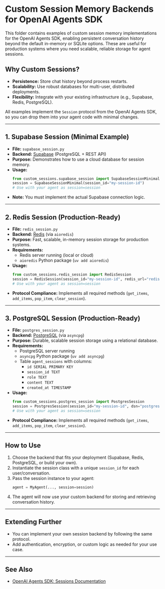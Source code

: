 # Custom Session Memory Backends for OpenAI Agents SDK

This folder contains examples of custom session memory implementations for the OpenAI Agents SDK, enabling persistent conversation history beyond the default in-memory or SQLite options. These are useful for production systems where you need scalable, reliable storage for agent sessions.

## Why Custom Sessions?

- **Persistence:** Store chat history beyond process restarts.
- **Scalability:** Use robust databases for multi-user, distributed deployments.
- **Flexibility:** Integrate with your existing infrastructure (e.g., Supabase, Redis, PostgreSQL).

All examples implement the `Session` protocol from the OpenAI Agents SDK, so you can drop them into your agent code with minimal changes.

---

## 1. Supabase Session (Minimal Example)

- **File:** `supabase_session.py`
- **Backend:** [Supabase](https://supabase.com/) (PostgreSQL + REST API)
- **Purpose:** Demonstrates how to use a cloud database for session memory.
- **Usage:**
  ```python
  from custom_sessions.supabase_session import SupabaseSessionMinimal
  session = SupabaseSessionMinimal(session_id="my-session-id")
  # Use with your agent as session=session
  ```
- **Note:** You must implement the actual Supabase connection logic.

---

## 2. Redis Session (Production-Ready)

- **File:** `redis_session.py`
- **Backend:** [Redis](https://redis.io/) (via `aioredis`)
- **Purpose:** Fast, scalable, in-memory session storage for production systems.
- **Requirements:**
  - Redis server running (local or cloud)
  - `aioredis` Python package (`uv add aioredis`)
- **Usage:**
  ```python
  from custom_sessions.redis_session import RedisSession
  session = RedisSession(session_id="my-session-id", redis_url="redis://localhost:6379/0")
  # Use with your agent as session=session
  ```
- **Protocol Compliance:** Implements all required methods (`get_items`, `add_items`, `pop_item`, `clear_session`).

---

## 3. PostgreSQL Session (Production-Ready)

- **File:** `postgres_session.py`
- **Backend:** [PostgreSQL](https://www.postgresql.org/) (via `asyncpg`)
- **Purpose:** Durable, scalable session storage using a relational database.
- **Requirements:**
  - PostgreSQL server running
  - `asyncpg` Python package (`uv add asyncpg`)
  - Table `agent_sessions` with columns:
    - `id SERIAL PRIMARY KEY`
    - `session_id TEXT`
    - `role TEXT`
    - `content TEXT`
    - `created_at TIMESTAMP`
- **Usage:**
  ```python
  from custom_sessions.postgres_session import PostgresSession
  session = PostgresSession(session_id="my-session-id", dsn="postgresql://user:password@localhost:5432/yourdb")
  # Use with your agent as session=session
  ```
- **Protocol Compliance:** Implements all required methods (`get_items`, `add_items`, `pop_item`, `clear_session`).

---

## How to Use

1. Choose the backend that fits your deployment (Supabase, Redis, PostgreSQL, or build your own).
2. Instantiate the session class with a unique `session_id` for each user/conversation.
3. Pass the session instance to your agent:
   ```python
   agent = MyAgent(..., session=session)
   ```
4. The agent will now use your custom backend for storing and retrieving conversation history.

---

## Extending Further

- You can implement your own session backend by following the same protocol.
- Add authentication, encryption, or custom logic as needed for your use case.

---

## See Also

- [OpenAI Agents SDK: Sessions Documentation](https://openai.github.io/openai-agents-python/sessions/)
